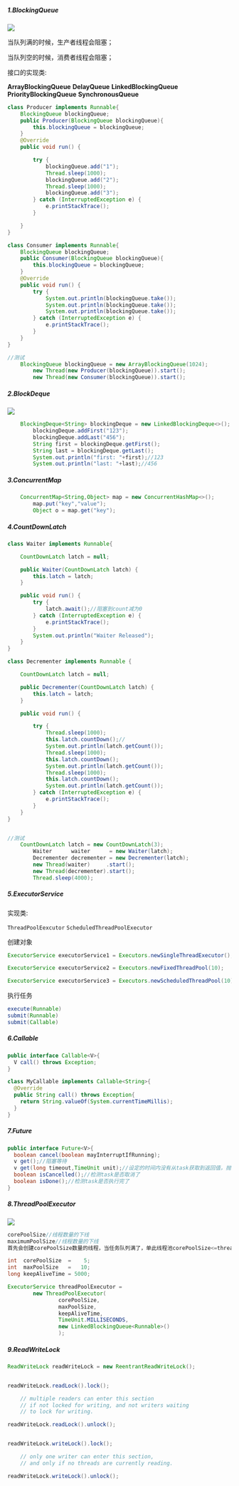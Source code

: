 ##### 1.BlockingQueue

![](http://tutorials.jenkov.com/images/java-concurrency-utils/blocking-queue.png)

当队列满的时候，生产者线程会阻塞；

当队列空的时候，消费者线程会阻塞；

接口的实现类:

**ArrayBlockingQueue**
**DelayQueue**
**LinkedBlockingQueue**
**PriorityBlockingQueue**
**SynchronousQueue**

```java
class Producer implements Runnable{
    BlockingQueue blockingQueue;
    public Producer(BlockingQueue blockingQueue){
        this.blockingQueue = blockingQueue;
    }
    @Override
    public void run() {

        try {
            blockingQueue.add("1");
            Thread.sleep(1000);
            blockingQueue.add("2");
            Thread.sleep(1000);
            blockingQueue.add("3");
        } catch (InterruptedException e) {
            e.printStackTrace();
        }

    }
}

class Consumer implements Runnable{
    BlockingQueue blockingQueue;
    public Consumer(BlockingQueue blockingQueue){
        this.blockingQueue = blockingQueue;
    }
    @Override
    public void run() {
        try {
            System.out.println(blockingQueue.take());
            System.out.println(blockingQueue.take());
            System.out.println(blockingQueue.take());
        } catch (InterruptedException e) {
            e.printStackTrace();
        }
    }
}

//测试
 	BlockingQueue blockingQueue = new ArrayBlockingQueue(1024);
        new Thread(new Producer(blockingQueue)).start();
        new Thread(new Consumer(blockingQueue)).start();
```

##### 2.BlockDeque

![](http://tutorials.jenkov.com/images/java-concurrency-utils/blocking-deque.png)

```java
 	BlockingDeque<String> blockingDeque = new LinkedBlockingDeque<>();
        blockingDeque.addFirst("123");
        blockingDeque.addLast("456");
        String first = blockingDeque.getFirst();
        String last = blockingDeque.getLast();
        System.out.println("first: "+first);//123
        System.out.println("last: "+last);//456
```

##### 3.ConcurrentMap

```java
	ConcurrentMap<String,Object> map = new ConcurrentHashMap<>();
        map.put("key","value");
        Object o = map.get("key");
```

##### 4.CountDownLatch

```java
class Waiter implements Runnable{

    CountDownLatch latch = null;

    public Waiter(CountDownLatch latch) {
        this.latch = latch;
    }

    public void run() {
        try {
            latch.await();//阻塞到count减为0
        } catch (InterruptedException e) {
            e.printStackTrace();
        }
        System.out.println("Waiter Released");
    }
}

class Decrementer implements Runnable {

    CountDownLatch latch = null;

    public Decrementer(CountDownLatch latch) {
        this.latch = latch;
    }

    public void run() {

        try {
            Thread.sleep(1000);
            this.latch.countDown();//
            System.out.println(latch.getCount());
            Thread.sleep(1000);
            this.latch.countDown();
            System.out.println(latch.getCount());
            Thread.sleep(1000);
            this.latch.countDown();
            System.out.println(latch.getCount());
        } catch (InterruptedException e) {
            e.printStackTrace();
        }
    }
}


//测试
 	CountDownLatch latch = new CountDownLatch(3);
        Waiter      waiter      = new Waiter(latch);
        Decrementer decrementer = new Decrementer(latch);
        new Thread(waiter)     .start();
        new Thread(decrementer).start();
        Thread.sleep(4000);
```

##### 5.ExecutorService

实现类:

`ThreadPoolEexcutor`                `ScheduledThreadPoolExecutor`

创建对象

```java
ExecutorService executorService1 = Executors.newSingleThreadExecutor();

ExecutorService executorService2 = Executors.newFixedThreadPool(10);

ExecutorService executorService3 = Executors.newScheduledThreadPool(10);
```

执行任务

```java
execute(Runnable)
submit(Runnable)
submit(Callable)
```

##### 6.Callable

```java
public interface Callable<V>{
  V call() throws Exception;
}
```

```java
class MyCallable implements Callable<String>{
  @Override
  public String call() throws Exception{
    return String.valueOf(System.currentTimeMillis);
  }
}
```

##### 7.Future

```java
public interface Future<V>{
  boolean cancel(boolean mayInterruptIfRunning);
  v get();//阻塞等待
  v get(long timeout,TimeUnit unit);//设定的时间内没有从task获取到返回值，抛出异常
  boolean isCancelled();//检测task是否取消了
  boolean isDone();//检测task是否执行完了
}
```

##### 8.ThreadPoolExecutor

![](http://tutorials.jenkov.com/images/java-concurrency-utils/thread-pool-executor.png)

```java
corePoolSize//线程数量的下线
maximumPoolSize//线程数量的下线
首先会创建corePoolSize数量的线程，当任务队列满了，单此线程池corePoolSize<=threadCount<maxPoolSize，则会创建新的线程来执行任务
```

```java
int  corePoolSize  =    5;
int  maxPoolSize   =   10;
long keepAliveTime = 5000;

ExecutorService threadPoolExecutor =
        new ThreadPoolExecutor(
                corePoolSize,
                maxPoolSize,
                keepAliveTime,
                TimeUnit.MILLISECONDS,
                new LinkedBlockingQueue<Runnable>()
                );
```

##### 9.ReadWriteLock

```java
ReadWriteLock readWriteLock = new ReentrantReadWriteLock();


readWriteLock.readLock().lock();

    // multiple readers can enter this section
    // if not locked for writing, and not writers waiting
    // to lock for writing.

readWriteLock.readLock().unlock();


readWriteLock.writeLock().lock();

    // only one writer can enter this section,
    // and only if no threads are currently reading.

readWriteLock.writeLock().unlock();
```



